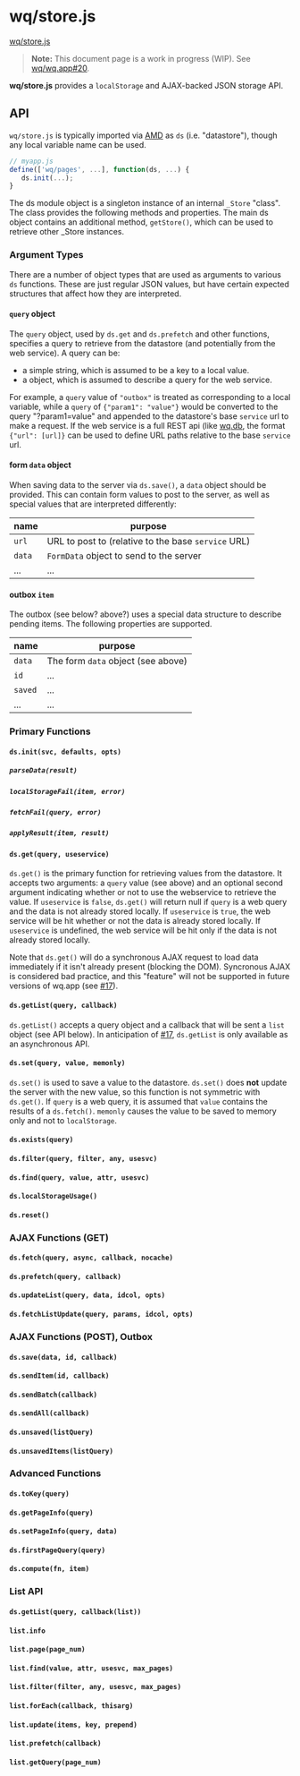 wq/store.js
========

[wq/store.js]

> **Note:** This document page is a work in progress (WIP).  See [wq/wq.app#20].

**wq/store.js** provides a `localStorage` and AJAX-backed JSON storage API.

## API

`wq/store.js` is typically imported via [AMD] as `ds` (i.e. "datastore"), though any local variable name can be used.

```javascript
// myapp.js
define(['wq/pages', ...], function(ds, ...) {
   ds.init(...);
}
```

The ds module object is a singleton instance of an internal `_Store` "class".  The class provides the following methods and properties.  The main ds object contains an additional method, `getStore()`, which can be used to retrieve other _Store instances.

### Argument Types

There are a number of object types that are used as arguments to various `ds` functions.  These are just regular JSON values, but have certain expected structures that affect how they are interpreted.

#### `query` object

The `query` object, used by `ds.get` and `ds.prefetch` and other functions, specifies a query to retrieve from the datastore (and potentially from the web service).  A query can be:
 - a simple string, which is assumed to be a key to a local value.
 - a object, which is assumed to describe a query for the web service.
 
For example, a `query` value of `"outbox"` is treated as corresponding to a local variable, while a `query` of `{"param1": "value"}` would be converted to the query "?param1=value" and appended to the datastore's base `service` url to make a request.  If the web service is a full REST api (like [wq.db], the format `{"url": [url]}` can be used to define URL paths relative to the base `service` url.

#### form `data` object
When saving data to the server via `ds.save()`, a `data` object should be provided.  This can contain form values to post to the server, as well as special values that are interpreted differently:

name | purpose
-----|---------
`url`| URL to post to (relative to the base `service` URL)
`data` | `FormData` object to send to the server
... | ...

#### outbox `item`

The outbox (see below? above?) uses a special data structure to describe pending items.  The following properties are supported.

name | purpose
-----|---------
`data` | The form `data` object (see above)
`id` | ...
`saved` | ...
... | ...

### Primary Functions

#### `ds.init(svc, defaults, opts)`

##### `parseData(result)`

##### `localStorageFail(item, error)`

##### `fetchFail(query, error)`

##### `applyResult(item, result)`

#### `ds.get(query, useservice)`

`ds.get()` is the primary function for retrieving values from the datastore.  It accepts two arguments: a `query` value (see above) and an optional second argument indicating whether or not to use the webservice to retrieve the value.  If `useservice` is `false`, `ds.get()` will return null if `query` is a web query and the data is not already stored locally.  If `useservice` is `true`, the web service will be hit whether or not the data is already stored locally.  If `useservice` is undefined, the web service will be hit only if the data is not already stored locally.

Note that `ds.get()` will do a synchronous AJAX request to load data immediately if it isn't already present (blocking the DOM).  Syncronous AJAX is considered bad practice, and this "feature" will not be supported in future versions of wq.app (see [#17]).

#### `ds.getList(query, callback)`

`ds.getList()` accepts a query object and a callback that will be sent a `list` object (see API below).  In anticipation of [#17], `ds.getList` is only available as an asynchronous API.

#### `ds.set(query, value, memonly)`

`ds.set()` is used to save a value to the datastore.  `ds.set()` does **not** update the server with the new value, so this function is not symmetric with `ds.get()`.  If `query` is a web query, it is assumed that `value` contains the results of a `ds.fetch()`.  `memonly` causes the value to be saved to memory only and not to `localStorage`.

#### `ds.exists(query)`

#### `ds.filter(query, filter, any, usesvc)`

#### `ds.find(query, value, attr, usesvc)`

#### `ds.localStorageUsage()`

#### `ds.reset()`

### AJAX Functions (GET)

#### `ds.fetch(query, async, callback, nocache)`

#### `ds.prefetch(query, callback)`

#### `ds.updateList(query, data, idcol, opts)`

#### `ds.fetchListUpdate(query, params, idcol, opts)`

### AJAX Functions (POST), Outbox

#### `ds.save(data, id, callback)`

#### `ds.sendItem(id, callback)`

#### `ds.sendBatch(callback)`

#### `ds.sendAll(callback)`

#### `ds.unsaved(listQuery)`

#### `ds.unsavedItems(listQuery)`

### Advanced Functions

#### ```ds.toKey(query)```

#### ```ds.getPageInfo(query)```

#### ```ds.setPageInfo(query, data)```

#### ```ds.firstPageQuery(query)```

#### ```ds.compute(fn, item)```

### List API

#### `ds.getList(query, callback(list))`

#### `list.info`

#### `list.page(page_num)`

#### `list.find(value, attr, usesvc, max_pages)`

#### `list.filter(filter, any, usesvc, max_pages)`

#### `list.forEach(callback, thisarg)`

#### `list.update(items, key, prepend)`

#### `list.prefetch(callback)`

#### `list.getQuery(page_num)`

[wq/wq.app#20]: https://github.com/wq/wq.app/issues/20
[wq/store.js]: https://github.com/wq/wq.app/blob/master/js/wq/store.js
[AMD]: http://wq.io/docs/amd
[wq.db]: http://wq.io/wq.db
[#17]: https://github.com/wq/wq.app/issues/17
